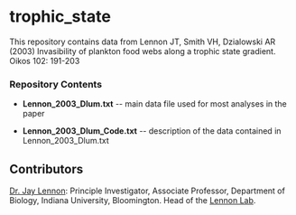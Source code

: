 # trophic_state
This repository contains data from Lennon JT, Smith VH, Dzialowski AR (2003) Invasibility of plankton food webs along a trophic state gradient. Oikos 102: 191-203


### Repository Contents

* **Lennon_2003_Dlum.txt** -- main data file used for most analyses in the paper

* **Lennon_2003_Dlum_Code.txt** -- description of the data contained in Lennon_2003_Dlum.txt


## Contributors

[Dr. Jay Lennon](http://www.indiana.edu/~microbes/people.php): Principle Investigator, Associate Professor, Department of Biology, Indiana University, Bloomington. Head of the [Lennon Lab](http://www.indiana.edu/~microbes/people.php).
